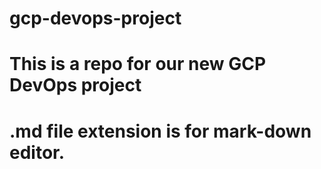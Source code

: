 # gcp-devops-project
# This is a repo for our new GCP DevOps project
# .md file extension is for mark-down editor.
